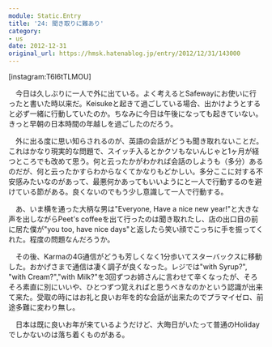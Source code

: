 ```yaml
---
module: Static.Entry
title: '24: 聞き取りに難あり'
category:
- us
date: 2012-12-31
original_url: https://hmsk.hatenablog.jp/entry/2012/12/31/143000
---
```


[instagram:T6l6tTLMOU]

　今日は久しぶりに一人で外に出ている。よく考えるとSafewayにお使いに行ったと書いた時以来だ。Keisukeと起きて過ごしている場合、出かけようとすると必ず一緒に行動していたのか。ちなみに今日は午後になっても起きていない。きっと早朝の日本時間の年越しを過ごしたのだろう。

　外に出る度に思い知らされるのが、英語の会話がどうも聞き取れないことだ。これはかなり現実的な問題で、スイッチ入るとかクソもないんじゃと1ヶ月が経つところでも改めて思う。何と云ったかがわかれば会話のしようも（多分）あるのだが、何と云ったかすらわからなくてかなりもどかしい。多分ここに対する不安感みたいなのがあって、最悪何かあってもいいようにと一人で行動するのを避けている節がある。良くないのでもう少し意識して一人で行動する。

　あ、いま横を通った大柄な男は"Everyone, Have a nice new year!"と大きな声を出しながらPeet's coffeeを出て行ったのは聞き取れたし、店の出口目の前に居た僕が"you too, have nice days"と返したら笑い顔でこっちに手を振ってくれた。程度の問題なんだろうか。

　その後、Karmaの4G通信がどうも芳しくなく1分歩いてスターバックスに移動した。おかげさまで通信は凄く調子が良くなった。レジでは"with Syrup?", "with Cream?","with Milk?"を3回ずつお姉さんに言わせて辛くなったが、そろそろ素直に別にいいや、ひとつずつ覚えればと思うべきなのかという認識が出来て来た。受取の時にはお礼と良いお年を的な会話が出来たのでプラマイゼロ、前途多難に変わり無し。

　日本は既に良いお年が来ているようだけど、大晦日がいたって普通のHolidayでしかないのは落ち着くものがある。
